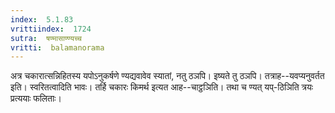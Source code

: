 ```yaml
---
index:  5.1.83
vrittiindex:  1724
sutra:  षण्मासाण्ण्यच्च
vritti:  balamanorama 
---
```


अत्र चकारात्सन्निहितस्य यपोऽनुकर्षणे ण्यद्यवावेव स्यातां, नतु ठञपि। इष्यते तु ठञपि। तत्राह--यवप्यनुवर्तत इति। स्वरितत्वादिति भावः। तर्हि चकारः किमर्थ इत्यत आह--चाट्ठञिति। तथा च ण्यत् यप्-ठिञिति त्रयः प्रत्ययाः फलिताः। 

